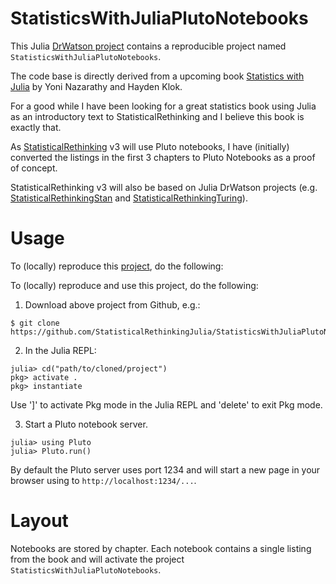 # StatisticsWithJuliaPlutoNotebooks

This Julia [DrWatson project](https://juliadynamics.github.io/DrWatson.jl/stable/)
contains a reproducible project named `StatisticsWithJuliaPlutoNotebooks`.

The code base is directly derived from a upcoming book [Statistics with Julia](https://statisticswithjulia.org/index.html) by Yoni Nazarathy and Hayden Klok. 

For a good while I have been looking for a great statistics book using Julia as an introductory text to StatisticalRethinking and I believe this book is exactly that.

As [StatisticalRethinking](https://github.com/StatisticalRethinkingJulia) v3 will use Pluto notebooks, I have (initially) converted the listings in the first 3 chapters to Pluto Notebooks as a proof of concept.

StatisticalRethinking v3 will also be based on Julia DrWatson projects (e.g. [StatisticalRethinkingStan](https://github.com/StatisticalRethinkingJulia/StatisticalRethinkingStan.jl) and [StatisticalRethinkingTuring](https://github.com/StatisticalRethinkingJulia/StatisticalRethinkingTuring.jl)).

# Usage

To (locally) reproduce this [project](https://github.com/StatisticalRethinkingJulia/StatisticsWithJuliaPlutoNotebooks.j), do the following:

To (locally) reproduce and use this project, do the following:

1. Download above project from Github, e.g.:

```
$ git clone https://github.com/StatisticalRethinkingJulia/StatisticsWithJuliaPlutoNotebooks.jl
```

2. In the Julia REPL:

```
julia> cd("path/to/cloned/project")
pkg> activate .
pkg> instantiate
```

Use ']' to activate Pkg mode in the Julia REPL and 'delete' to exit Pkg mode.

3. Start a Pluto notebook server.

```
julia> using Pluto
julia> Pluto.run()
```

By default the Pluto server uses port 1234 and will start a new page in your browser using to `http://localhost:1234/...`. 

# Layout

Notebooks are stored by chapter. Each notebook contains a single listing from the book and will activate the project `StatisticsWithJuliaPlutoNotebooks`.
